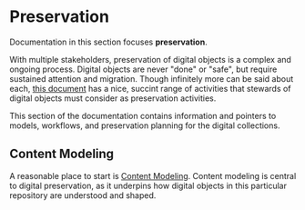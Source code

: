# Preservation

Documentation in this section focuses **preservation**.

With multiple stakeholders, preservation of digital objects is a complex and ongoing process.  Digital objects are never "done" or "safe", but require sustained attention and migration.  Though infinitely more can be said about each, [this document](https://web-beta.archive.org/web/20161218195039/http://www.dpworkshop.org/dpm-eng/terminology/strategies.html) has a nice, succint range of activities that stewards of digital objects must consider as preservation activities.

This section of the documentation contains information and pointers to models, workflows, and preservation planning for the digital collections.

## Content Modeling

A reasonable place to start is [Content Modeling](../content_models).  Content modeling is central to digital preservation, as it underpins how digital objects in this particular repository are understood and shaped.
